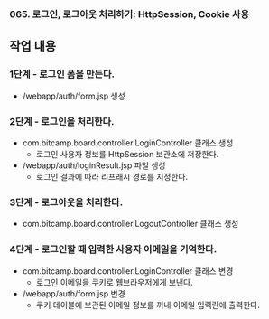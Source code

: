 ### 065. 로그인, 로그아웃 처리하기: HttpSession, Cookie 사용

## 작업 내용

### 1단계 - 로그인 폼을 만든다.

- /webapp/auth/form.jsp 생성

### 2단계 - 로그인을 처리한다.

- com.bitcamp.board.controller.LoginController 클래스 생성
  - 로그인 사용자 정보를 HttpSession 보관소에 저장한다.
- /webapp/auth/loginResult.jsp 파일 생성
  - 로그인 결과에 따라 리프래시 경로를 지정한다.

### 3단계 - 로그아웃을 처리한다.

- com.bitcamp.board.controller.LogoutController 클래스 생성

### 4단계 - 로그인할 때 입력한 사용자 이메일을 기억한다.

- com.bitcamp.board.controller.LoginController 클래스 변경
  - 로그인 이메일을 쿠키로 웹브라우저에게 보낸다.
- /webapp/auth/form.jsp 변경
  - 쿠키 테이블에 보관된 이메일 정보를 꺼내 이메일 입력란에 출력한다.